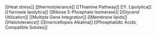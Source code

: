 [[Heat stress]]
[[thermotolerance]]
[[Thiamine Pathway]]
[[Y. Lipolytica]]
[[Yarrowia lipolytica]]
[[Ribose 5-Phosphate Isomerase]]
[[Glycerol Utilization]]
[[Multiple Gene Integration]]
[[Membrane lipids]]
[[Halotolerance]]
[[Emericellopsis Alkalina]]
[[Phosphatidic Acids, Compatible Solutes]]
